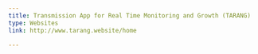 ```yaml
---
title: Transmission App for Real Time Monitoring and Growth (TARANG)
type: Websites
link: http://www.tarang.website/home

---
```

